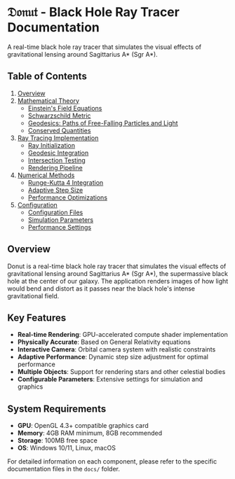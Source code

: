 # 𝔇𝔬𝔫𝔲𝔱 - Black Hole Ray Tracer Documentation

A real-time black hole ray tracer that simulates the visual effects of gravitational lensing around Sagittarius A* (Sgr A*).

## Table of Contents

1. [Overview](#overview)
2. [Mathematical Theory](docs/mathematical-theory.md)
   - [Einstein's Field Equations](docs/mathematical-theory.md#einsteins-field-equations)
   - [Schwarzschild Metric](docs/mathematical-theory.md#schwarzschild-metric)
   - [Geodesics: Paths of Free-Falling Particles and Light](docs/mathematical-theory.md#geodesics-paths-of-free-falling-particles-and-light)
   - [Conserved Quantities](docs/mathematical-theory.md#conserved-quantities)
3. [Ray Tracing Implementation](docs/ray-tracing-implementation.md)
   - [Ray Initialization](docs/ray-tracing-implementation.md#1-ray-initialization)
   - [Geodesic Integration](docs/ray-tracing-implementation.md#2-geodesic-integration)
   - [Intersection Testing](docs/ray-tracing-implementation.md#3-intersection-testing)
   - [Rendering Pipeline](docs/ray-tracing-implementation.md#4-rendering)
4. [Numerical Methods](docs/numerical-methods.md)
   - [Runge-Kutta 4 Integration](docs/numerical-methods.md#runge-kutta-4-rk4-integration--explained)
   - [Adaptive Step Size](docs/numerical-methods.md#adaptive-step-size)
   - [Performance Optimizations](docs/numerical-methods.md#performance-optimizations)
5. [Configuration](docs/configuration.md)
   - [Configuration Files](docs/configuration.md#configuration-files)
   - [Simulation Parameters](docs/configuration.md#simulation-parameters)
   - [Performance Settings](docs/configuration.md#performance-settings)

## Overview

Donut is a real-time black hole ray tracer that simulates the visual effects of gravitational lensing around Sagittarius A* (Sgr A*), the supermassive black hole at the center of our galaxy. The application renders images of how light would bend and distort as it passes near the black hole's intense gravitational field.

## Key Features

- **Real-time Rendering**: GPU-accelerated compute shader implementation
- **Physically Accurate**: Based on General Relativity equations
- **Interactive Camera**: Orbital camera system with realistic constraints
- **Adaptive Performance**: Dynamic step size adjustment for optimal performance
- **Multiple Objects**: Support for rendering stars and other celestial bodies
- **Configurable Parameters**: Extensive settings for simulation and graphics

## System Requirements

- **GPU**: OpenGL 4.3+ compatible graphics card
- **Memory**: 4GB RAM minimum, 8GB recommended
- **Storage**: 100MB free space
- **OS**: Windows 10/11, Linux, macOS

For detailed information on each component, please refer to the specific documentation files in the `docs/` folder.
